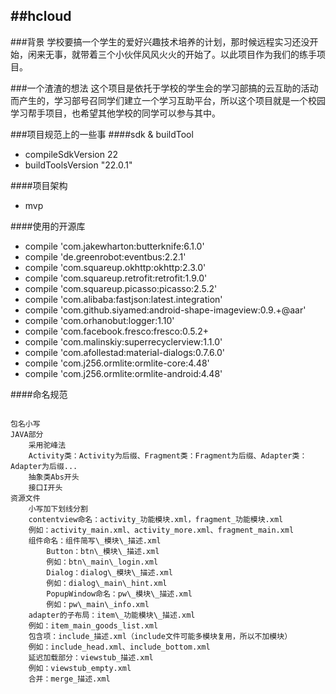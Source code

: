 ##hcloud
----------------

###背景
学校要搞一个学生的爱好兴趣技术培养的计划，那时候远程实习还没开始，闲来无事，就带着三个小伙伴风风火火的开始了。以此项目作为我们的练手项目。

###一个渣渣的想法
这个项目是依托于学校的学生会的学习部搞的云互助的活动而产生的，学习部号召同学们建立一个学习互助平台，所以这个项目就是一个校园学习帮手项目，也希望其他学校的同学可以参与其中。

###项目规范上的一些事
####sdk & buildTool
- compileSdkVersion 22
- buildToolsVersion "22.0.1"

####项目架构
 - mvp

####使用的开源库

 - compile 'com.jakewharton:butterknife:6.1.0'
 - compile 'de.greenrobot:eventbus:2.2.1'
 - compile 'com.squareup.okhttp:okhttp:2.3.0'
 - compile 'com.squareup.retrofit:retrofit:1.9.0'
 - compile 'com.squareup.picasso:picasso:2.5.2'
 - compile 'com.alibaba:fastjson:latest.integration'
 -  compile 'com.github.siyamed:android-shape-imageview:0.9.+@aar'
 -  compile 'com.orhanobut:logger:1.10'
 -  compile 'com.facebook.fresco:fresco:0.5.2+
 -  compile 'com.malinskiy:superrecyclerview:1.1.0'
 -  compile 'com.afollestad:material-dialogs:0.7.6.0'
 -   compile 'com.j256.ormlite:ormlite-core:4.48'
 -  compile 'com.j256.ormlite:ormlite-android:4.48'

####命名规范

<pre><code>
包名小写
JAVA部分
    采用驼峰法
    Activity类：Activity为后缀、Fragment类：Fragment为后缀、Adapter类：Adapter为后缀...
    抽象类Abs开头
    接口I开头
资源文件
    小写加下划线分割
    contentview命名：activity_功能模块.xml，fragment_功能模块.xml
    例如：activity_main.xml、activity_more.xml、fragment_main.xml
    组件命名：组件简写\_模块\_描述.xml
        Button：btn\_模块\_描述.xml
        例如：btn\_main\_login.xml
        Dialog：dialog\_模块\_描述.xml
        例如：dialog\_main\_hint.xml
        PopupWindow命名：pw\_模块\_描述.xml
        例如：pw\_main\_info.xml
    adapter的子布局：item\_功能模块\_描述.xml
    例如：item_main_goods_list.xml
    包含项：include_描述.xml（include文件可能多模块复用，所以不加模块）
    例如：include_head.xml、include_bottom.xml
    延迟加载部分：viewstub_描述.xml
    例如：viewstub_empty.xml
    合并：merge_描述.xml
</code></pre>


 